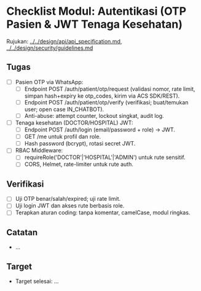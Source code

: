 # Checklist Modul: Autentikasi (OTP Pasien & JWT Tenaga Kesehatan)

Rujukan: [../../design/api/api_specification.md](../../design/api/api_specification.md), [../../design/security/guidelines.md](../../design/security/guidelines.md)

## Tugas

- [ ] Pasien OTP via WhatsApp:
  - [ ] Endpoint POST /auth/patient/otp/request (validasi nomor, rate limit, simpan hash+expiry ke otp_codes, kirim via ACS SDK/REST).
  - [ ] Endpoint POST /auth/patient/otp/verify (verifikasi; buat/temukan user; open case IN_CHATBOT).
  - [ ] Anti-abuse: attempt counter, lockout singkat, audit log.
- [ ] Tenaga kesehatan (DOCTOR/HOSPITAL) JWT:
  - [ ] Endpoint POST /auth/login (email/password + role) → JWT.
  - [ ] GET /me untuk profil dan role.
  - [ ] Hash password (bcrypt), rotasi secret JWT.
- [ ] RBAC Middleware:
  - [ ] requireRole('DOCTOR'|'HOSPITAL'|'ADMIN') untuk rute sensitif.
  - [ ] CORS, Helmet, rate-limiter untuk rute auth.

## Verifikasi

- [ ] Uji OTP benar/salah/expired; uji rate limit.
- [ ] Uji login JWT dan akses rute berbasis role.
 - [ ] Terapkan aturan coding: tanpa komentar, camelCase, modul ringkas.

## Catatan

- ...

## Target

- Target selesai: ...
